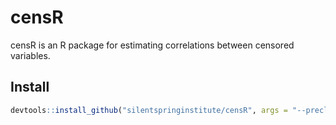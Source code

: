 # censR
censR is an R package for estimating correlations between censored variables.

## Install

```r
devtools::install_github("silentspringinstitute/censR", args = "--preclean")
```
